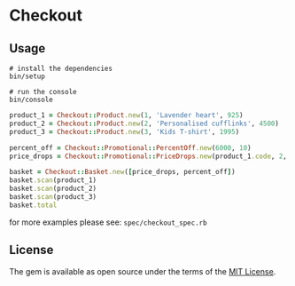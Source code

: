 # Checkout

## Usage

```shell
# install the dependencies
bin/setup

# run the console
bin/console
```

```ruby
product_1 = Checkout::Product.new(1, 'Lavender heart', 925)
product_2 = Checkout::Product.new(2, 'Personalised cufflinks', 4500)
product_3 = Checkout::Product.new(3, 'Kids T-shirt', 1995)

percent_off = Checkout::Promotional::PercentOff.new(6000, 10)
price_drops = Checkout::Promotional::PriceDrops.new(product_1.code, 2, 850)

basket = Checkout::Basket.new([price_drops, percent_off])
basket.scan(product_1)
basket.scan(product_2)
basket.scan(product_3)
basket.total
```
for more examples please see: `spec/checkout_spec.rb`

## License

The gem is available as open source under the terms of the [MIT License](http://opensource.org/licenses/MIT).


